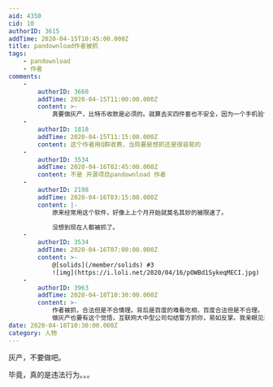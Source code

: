 ```yaml
---
aid: 4350
cid: 10
authorID: 3615
addTime: 2020-04-15T10:45:00.000Z
title: pandownload作者被抓
tags:
    - pandownload
    - 作者
comments:
    -
        authorID: 3660
        addTime: 2020-04-15T11:00:00.000Z
        content: >-
            真要做灰产，比特币收款是必须的。就算去买四件套也不安全，因为一个手机验证码的陷阱就能暴露自己的坐标了。直接拿实名账户收钱，就是等着被橄榄。
    -
        authorID: 1818
        addTime: 2020-04-15T11:15:00.000Z
        content: 这个作者用Q群收费，当局要是想抓还是很容易的
    -
        authorID: 3534
        addTime: 2020-04-16T02:45:00.000Z
        content: 不是 开源项目pandownload 作者
    -
        authorID: 2198
        addTime: 2020-04-16T03:15:00.000Z
        content: |-
            原来经常用这个软件，好像上上个月开始就莫名其妙的被限速了。

            没想到现在人都被抓了。
    -
        authorID: 3534
        addTime: 2020-04-16T07:00:00.000Z
        content: >-
            @[solids](/member/solids) #3
            ![img](https://i.loli.net/2020/04/16/pOWBd1SykeqMECI.jpg)
    -
        authorID: 3963
        addTime: 2020-04-18T10:30:00.000Z
        content: >-
            作者被抓，合法但是不合情理。背后是百度的难看吃相，百度合法但是不合理。
            做灰产也要有这个觉悟，互联网大中型公司勾结警方抓你，易如反掌。我亲眼见过一个灰产组织，被抓走5个人。后面赔钱和解。
date: 2020-04-18T10:30:00.000Z
category: 人物
---
```


灰产，不要做吧。

毕竟，真的是违法行为。。。
